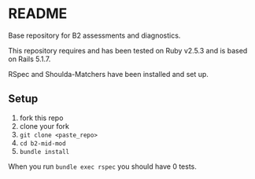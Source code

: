 # README

Base repository for B2 assessments and diagnostics.

This repository requires and has been tested on Ruby v2.5.3 and is based on Rails 5.1.7.

RSpec and Shoulda-Matchers have been installed and set up.


## Setup 
1. fork this repo 
2. clone your fork 
3. `git clone <paste_repo>`
4. `cd b2-mid-mod`
5. `bundle install` 

When you run `bundle exec rspec` you should have 0 tests. 
